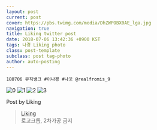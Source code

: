 ```yaml
---
layout: post
current: post
cover: https://pbs.twimg.com/media/DhZWPOBX0AE_lga.jpg
navigation: true
title: Liking twitter post
date: 2018-07-06 13:42:36 +0900 KST
tags: 나경 Liking photo
class: post-template
subclass: post tag-photo
author: auto-posting
---
```


```  
180706 뮤직뱅크 #이나경 #나꼬 @realfromis_9  

```

![0](https://pbs.twimg.com/media/DhZWKWrXcAAa96d.jpg)
![1](https://pbs.twimg.com/media/DhZWN5LW4AEYTHU.jpg)
![2](https://pbs.twimg.com/media/DhZWOkYXUAAq_d7.jpg)
![3](https://pbs.twimg.com/media/DhZWPOBX0AE_lga.jpg)


Post by Liking

> [Liking](https://twitter.com/liking61)  
  로고크롭, 2차가공 금지